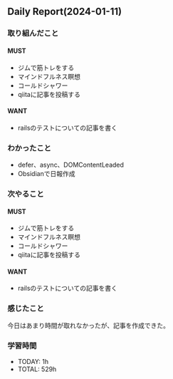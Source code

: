 ## Daily Report(2024-01-11)
### 取り組んだこと
#### MUST
- ジムで筋トレをする
- マインドフルネス瞑想
- コールドシャワー
- qiitaに記事を投稿する
#### WANT
- railsのテストについての記事を書く
### わかったこと
- defer、async、DOMContentLeaded
- Obsidianで日報作成
### 次やること
#### MUST
- ジムで筋トレをする
- マインドフルネス瞑想
- コールドシャワー
- qiitaに記事を投稿する
#### WANT
- railsのテストについての記事を書く
### 感じたこと
今日はあまり時間が取れなかったが、記事を作成できた。
### 学習時間
- TODAY: 1h
- TOTAL: 529h